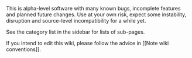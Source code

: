 This is alpha-level software with many known bugs, incomplete features and planned future changes. Use at your own risk, expect some instability, disruption and source-level incompatibility for a while yet.

See the category list in the sidebar for lists of sub-pages.

If you intend to edit this wiki, please follow the advice in [[Note wiki conventions]].